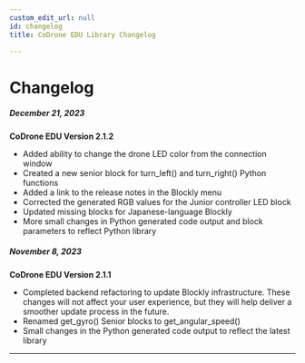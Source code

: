 ```yaml
---
custom_edit_url: null
id: changelog
title: CoDrone EDU Library Changelog

---
```

# Changelog

##### December 21, 2023

**CoDrone EDU Version 2.1.2**

* Added ability to change the drone LED color from the connection window
* Created a new senior block for turn_left() and turn_right() Python functions
* Added a link to the release notes in the Blockly menu
* Corrected the generated RGB values for the Junior controller LED block
* Updated missing blocks for Japanese-language Blockly
* More small changes in Python generated code output and block parameters to reflect Python library


##### November 8, 2023

**CoDrone EDU Version 2.1.1**

* Completed backend refactoring to update Blockly infrastructure. These changes will not affect your user experience, but they will help deliver a smoother update process in the future.
* Renamed get_gyro() Senior blocks to get_angular_speed()
* Small changes in the Python generated code output to reflect the latest library

---